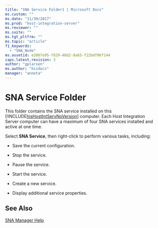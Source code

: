 ```yaml
---
title: "SNA Service Folder1 | Microsoft Docs"
ms.custom: ""
ms.date: "11/30/2017"
ms.prod: "host-integration-server"
ms.reviewer: ""
ms.suite: ""
ms.tgt_pltfrm: ""
ms.topic: "article"
f1_keywords: 
  - "SNA_Node"
ms.assetid: e2067e95-f029-48d2-8a65-f22bdf06f144
caps.latest.revision: 3
author: "gplarsen"
ms.author: "hisdocs"
manager: "anneta"
---
```

# SNA Service Folder
This folder contains the SNA service installed on this [!INCLUDE[hisHostIntServNoVersion](../includes/hishostintservnoversion-md.md)] computer. Each Host Integration Server computer can have a maximum of four SNA services installed and active at one time.  
  
 Select **SNA Service**, then right-click to perform various tasks, including:  
  
-   Save the current configuration.  
  
-   Stop the service.  
  
-   Pause the service.  
  
-   Start the service.  
  
-   Create a new service.  
  
-   Display additional service properties.  
  
## See Also  
 [SNA Manager Help](../core/sna-manager-help1.md)